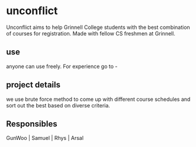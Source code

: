 # unconflict
Unconflict aims to help Grinnell College students with the best combination of courses for registration. Made with fellow CS freshmen at Grinnell.

## use
anyone can use freely. For experience go to -

## project details
we use brute force method to come up with different course schedules and sort out the best based on diverse criteria.

## Responsibles
GunWoo | Samuel | Rhys | Arsal

